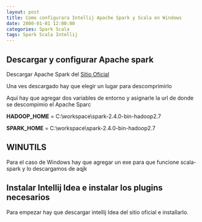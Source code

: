 ```yaml
---
layout: post
title: Como configurara Intellij Apache Spark y Scala en Windows
date: 2000-01-01 12:00:00 
categories: Spark Scala
tags: Spark Scala Intellij
---
```




## Descargar y configurar Apache spark  

Descargar Apache Spark del [Sitio Oficial](http://spark.apache.org/downloads.html)

Una ves descargado hay que elegir un lugar para descomprimirlo

Aqui hay que agregar dos variables de entorno y asignarle la url de donde se descompimio el Apache Sparc

__HADOOP_HOME__ = C:\workspace\spark-2.4.0-bin-hadoop2.7

__SPARK_HOME__ = C:\workspace\spark-2.4.0-bin-hadoop2.7


## WINUTILS

Para el caso de Windows hay que agregar un exe para que funcione scala-spark y lo descargamos de aqjk 


## Instalar Intellij Idea e instalar los plugins necesarios

Para empezar hay que descargar intellij Idea del sitio oficial e installarlo.
